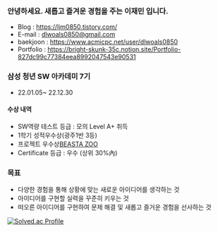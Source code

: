 ### 안녕하세요. 새롭고 즐겨운 경험을 주는 이재민 입니다.
- Blog : https://ljm0850.tistory.com/
- E-mail : dlwoals0850@gmail.com
- baekjoon : https://www.acmicpc.net/user/dlwoals0850
- Portfolio : https://bright-skunk-35c.notion.site/Portfolio-827dc99c77384eea8992047543e90531

### 삼성 청년 SW 아카데미 7기
- 22.01.05~ 22.12.30
#### 수상 내역
- SW역량 테스트 등급 : 모의 Level A+ 취득
- 1학기 성적우수상(광주1반 3등)
- 프로젝트 우수상[BEASTA ZOO](https://github.com/ljm0850/BEASTA-ZOO)
- Certificate 등급 : 우수 (상위 30%內) 

### 목표
- 다양한 경험을 통해 상황에 맞는 새로운 아이디어를 생각하는 것
- 아이디어를 구현할 실력을 꾸준히 키우는 것
- 떠오른 아이디어를 구현하여 문제 해결 및 새롭고 즐거운 경험을 선사하는 것

<!-- ![ljm0850 GitHub stats](https://github-readme-stats.vercel.app/api?username=ljm0850&show_icons=true&theme=highcontrast) -->
[![Solved.ac Profile](http://mazassumnida.wtf/api/generate_badge?boj=dlwoals0850)](https://solved.ac/dlwoals0850)

<!--
**ljm0850/ljm0850** is a ✨ _special_ ✨ repository because its `README.md` (this file) appears on your GitHub profile.

Here are some ideas to get you started:

- 🔭 I’m currently working on ...
- 🌱 I’m currently learning ...
- 👯 I’m looking to collaborate on ...
- 🤔 I’m looking for help with ...
- 💬 Ask me about ...
- 📫 How to reach me: ...
- 😄 Pronouns: ...
- ⚡ Fun fact: ...
-->
